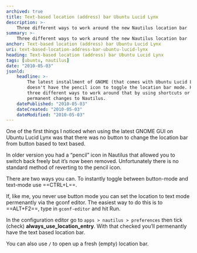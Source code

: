 ```yaml
---
archived: true
title: Text-based location (address) bar Ubuntu Lucid Lynx
description: >-
    Three different ways to work around the new Nautilus location bar
summary: >-
    Three different ways to work around the new Nautilus location bar
anchor: Text-based location (address) bar Ubuntu Lucid Lynx
uri: text-based-location-address-bar-ubuntu-lucid-lynx
heading: Text-based location (address) bar Ubuntu Lucid Lynx
tags: [ubuntu, nautilus]
date: "2010-05-03"
jsonld:
    headline: >-
        The latest installment of GNOME (that comes with Ubuntu Lucid Lynx) 
        doesn't have the pencil icon to toggle the location bar mode. Here's 
        three different ways to work around that by using shortcuts or making 
        permanent changes to Nautilus.
    datePublished: "2010-05-03"
    dateCreated: "2010-05-03"
    dateModified: "2010-05-03"
---
```


One of the first things I noticed when using the latest GNOME GUI on Ubuntu 
Lucid Lynx was that there was no button to change the location bar from 
button based to text based.

In older version you had a “pencil” icon in Nautilus that allowed you to switch 
back freely but it’s now been removed. Unfortunately there is no standard 
method of reverting to the pencil icon.

There are two ways you can. To instantly toggle between button-mode and 
text-mode use ==CTRL+L==.

If, like me, you never use button mode you can set the location to text mode 
permenantly via the gconf editor. The easiest way to do this is to 
==ALT+F2==, type in `gconf-editor` and hit Run.

In the configuration editor go to `apps > nautilus > preferences` then tick 
(check) **always_use_location_entry**. With that checked you’ll permenantly 
have the text based location bar.

You can also use `/` to open up a fresh (empty) location bar.
